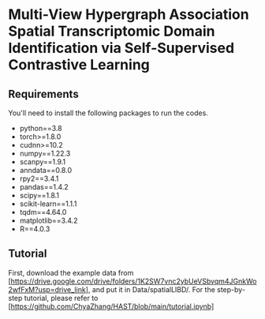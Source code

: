 # Multi-View Hypergraph Association Spatial Transcriptomic Domain Identification via Self-Supervised Contrastive Learning

## Requirements
You'll need to install the following packages to run the codes.
* python==3.8
* torch>=1.8.0
* cudnn>=10.2
* numpy==1.22.3
* scanpy==1.9.1
* anndata==0.8.0
* rpy2==3.4.1
* pandas==1.4.2
* scipy==1.8.1
* scikit-learn==1.1.1
* tqdm==4.64.0
* matplotlib==3.4.2
* R==4.0.3

## Tutorial
First, download the example data from [https://drive.google.com/drive/folders/1K2SW7vnc2ybUeVSbvqm4JGnkWo2wfFxM?usp=drive_link], and put it in Data/spatialLIBD/.
For the step-by-step tutorial, please refer to 
[https://github.com/ChyaZhang/HAST/blob/main/tutorial.ipynb]
